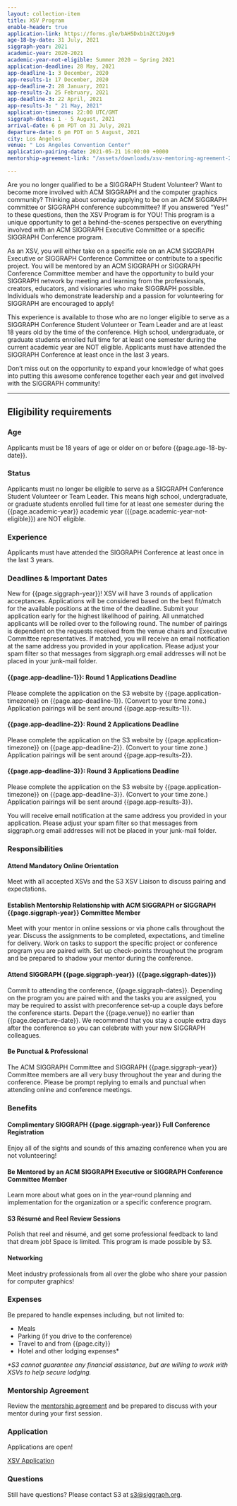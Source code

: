 ```yaml
---
layout: collection-item
title: XSV Program
enable-header: true
application-link: https://forms.gle/bAH5Dxb1nZCt2Ugx9
age-18-by-date: 31 July, 2021
siggraph-year: 2021
academic-year: 2020-2021
academic-year-not-eligible: Summer 2020 – Spring 2021
application-deadline: 28 May, 2021
app-deadline-1: 3 December, 2020
app-results-1: 17 December, 2020
app-deadline-2: 28 January, 2021
app-results-2: 25 February, 2021
app-deadline-3: 22 April, 2021
app-results-3: " 21 May, 2021"
application-timezone: 22:00 UTC/GMT
siggraph-dates: 1 - 5 August, 2021
arrival-date: 6 pm PDT on 31 July, 2021
departure-date: 6 pm PDT on 5 August, 2021
city: Los Angeles
venue: " Los Angeles Convention Center"
application-pairing-date: 2021-05-21 16:00:00 +0000
mentorship-agreement-link: "/assets/downloads/xsv-mentoring-agreement-2019.docx"

---
```

Are you no longer qualified to be a SIGGRAPH Student Volunteer? Want to become more involved with ACM SIGGRAPH and the computer graphics community? Thinking about someday applying to be on an ACM SIGGRAPH committee or SIGGRAPH conference subcommittee? If you answered “Yes!” to these questions, then the XSV Program is for YOU! This program is a unique opportunity to get a behind-the-scenes perspective on everything involved with an ACM SIGGRAPH Executive Committee or a specific SIGGRAPH Conference program.

As an XSV, you will either take on a specific role on an ACM SIGGRAPH Executive or SIGGRAPH Conference Committee or contribute to a specific project. You will be mentored by an ACM SIGGRAPH or SIGGRAPH Conference Committee member and have the opportunity to build your SIGGRAPH network by meeting and learning from the professionals, creators, educators, and visionaries who make SIGGRAPH possible. Individuals who demonstrate leadership and a passion for volunteering for SIGGRAPH are encouraged to apply!

This experience is available to those who are no longer eligible to serve as a SIGGRAPH Conference Student Volunteer or Team Leader and are at least 18 years old by the time of the conference. High school, undergraduate, or graduate students enrolled full time for at least one semester during the current academic year are NOT eligible. Applicants must have attended the SIGGRAPH Conference at least once in the last 3 years.

Don’t miss out on the opportunity to expand your knowledge of what goes into putting this awesome conference together each year and get involved with the SIGGRAPH community!
<hr>

## Eligibility requirements

### Age

Applicants must be 18 years of age or older on or before {{page.age-18-by-date}}.

### Status

Applicants must no longer be eligible to serve as a SIGGRAPH Conference Student Volunteer or Team Leader. This means high school, undergraduate, or graduate students enrolled full time for at least one semester during the {{page.academic-year}} academic year ({{page.academic-year-not-eligible}}) are NOT eligible.

### Experience

Applicants must have attended the SIGGRAPH Conference at least once in the last 3 years.

### Deadlines & Important Dates

New for {{page.siggraph-year}}! XSV will have 3 rounds of application acceptances. Applications will be considered based on the best fit/match for the available positions at the time of the deadline. Submit your application early for the highest likelihood of pairing. All unmatched applicants will be rolled over to the following round. The number of pairings is dependent on the requests received from the venue chairs and Executive Committee representatives.
If matched, you will receive an email notification at the same address you provided in your application. Please adjust your spam filter so that messages from siggraph.org email addresses will not be placed in your junk-mail folder.

#### {{page.app-deadline-1}}: Round 1 Applications Deadline

Please complete the application on the S3 website by {{page.application-timezone}} on {{page.app-deadline-1}}. (Convert to your time zone.) Application pairings will be sent around {{page.app-results-1}}.

#### {{page.app-deadline-2}}: Round 2 Applications Deadline

Please complete the application on the S3 website by {{page.application-timezone}} on {{page.app-deadline-2}}. (Convert to your time zone.) Application pairings will be sent around {{page.app-results-2}}.

#### {{page.app-deadline-3}}: Round 3 Applications Deadline

Please complete the application on the S3 website by {{page.application-timezone}} on {{page.app-deadline-3}}. (Convert to your time zone.) Application pairings will be sent around {{page.app-results-3}}.

You will receive email notification at the same address you provided in your application. Please adjust your spam filter so that messages from siggraph.org email addresses will not be placed in your junk-mail folder.

### Responsibilities

#### Attend Mandatory Online Orientation

Meet with all accepted XSVs and the S3 XSV Liaison to discuss pairing and expectations.

#### Establish Mentorship Relationship with ACM SIGGRAPH or SIGGRAPH {{page.siggraph-year}} Committee Member

Meet with your mentor in online sessions or via phone calls throughout the year. Discuss the assignments to be completed, expectations, and timeline for delivery. Work on tasks to support the specific project or conference program you are paired with. Set up check-points throughout the program and be prepared to shadow your mentor during the conference. 

#### Attend SIGGRAPH {{page.siggraph-year}} ({{page.siggraph-dates}})

Commit to attending the conference, {{page.siggraph-dates}}. Depending on the program you are paired with and the tasks you are assigned, you may be required to assist with preconference set-up a couple days before the conference starts. Depart the {{page.venue}} no earlier than {{page.departure-date}}. We recommend that you stay a couple extra days after the conference so you can celebrate with your new SIGGRAPH colleagues.

#### Be Punctual & Professional

The ACM SIGGRAPH Committee and SIGGRAPH {{page.siggraph-year}} Committee members are all very busy throughout the year and during the conference. Please be prompt replying to emails and punctual when attending online and conference meetings.

### Benefits

#### Complimentary SIGGRAPH {{page.siggraph-year}} Full Conference Registration

Enjoy all of the sights and sounds of this amazing conference when you are not volunteering!

#### Be Mentored by an ACM SIGGRAPH Executive or SIGGRAPH Conference Committee Member

Learn more about what goes on in the year-round planning and implementation for the organization or a specific conference program.

#### S3 Résumé and Reel Review Sessions

Polish that reel and résumé, and get some professional feedback to land that dream job! Space is limited. This program is made possible by S3.

#### Networking

Meet industry professionals from all over the globe who share your passion for computer graphics!

### Expenses
Be prepared to handle expenses including, but not limited to:

- Meals
- Parking (if you drive to the conference)
- Travel to and from {{page.city}}
- Hotel and other lodging expenses*

_*S3 cannot guarantee any financial assistance, but are willing to work with XSVs to help secure lodging._

### Mentorship Agreement
Review the [mentorship agreement]({{site.baseurl}}{{page.mentorship-agreement-link}}) and be prepared to discuss with your mentor during your first session.

### Application
Applications are open!

<a class="button expand" href="{{page.application-link}}">XSV Application</a>

### Questions
Still have questions? Please contact S3 at s3@siggraph.org.